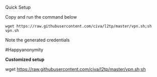Quick Setup

Copy and run the command below

`wget https://raw.githubusercontent.com/civa/l2tp/master/vpn.sh;sh vpn.sh`

Note the generated credentials

#Happyanonymity

<b>Customized setup</b>

wget https://raw.githubusercontent.com/civa/l2tp/master/vpn.sh;sh
